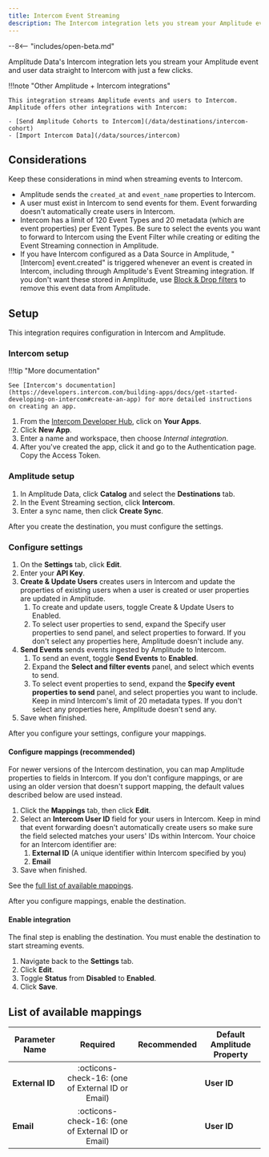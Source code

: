 ```yaml
---
title: Intercom Event Streaming
description: The Intercom integration lets you stream your Amplitude event and user data to Intercom with just a few clicks.
---
```


--8<-- "includes/open-beta.md"

Amplitude Data's Intercom integration lets you stream your Amplitude event and user data straight to Intercom with just a few clicks.

!!!note "Other Amplitude + Intercom integrations"

    This integration streams Amplitude events and users to Intercom. Amplitude offers other integrations with Intercom:

    - [Send Amplitude Cohorts to Intercom](/data/destinations/intercom-cohort)
    - [Import Intercom Data](/data/sources/intercom)

## Considerations

Keep these considerations in mind when streaming events to Intercom.

- Amplitude sends the `created_at` and `event_name` properties to Intercom.
- A user must exist in Intercom to send events for them. Event forwarding doesn't automatically create users in Intercom.
- Intercom has a limit of 120 Event Types and 20 metadata (which are event properties) per Event Types. Be sure to select the events you want to forward to Intercom using the Event Filter while creating or editing the Event Streaming connection in Amplitude.
- If you have Intercom configured as a Data Source in Amplitude, "[Intercom] event.created" is triggered whenever an event is created in Intercom, including through Amplitude's Event Streaming integration. If you don't want these stored in Amplitude, use [Block & Drop filters](https://help.amplitude.com/hc/en-us/articles/5078869299099-Filter-events-with-block-filters-and-drop-filters) to remove this event data from Amplitude.

## Setup

This integration requires configuration in Intercom and Amplitude.

### Intercom setup

!!!tip "More documentation"

    See [Intercom's documentation](https://developers.intercom.com/building-apps/docs/get-started-developing-on-intercom#create-an-app) for more detailed instructions on creating an app.

1. From the [Intercom Developer Hub](https://developers.intercom.com/), click on **Your Apps**.
2. Click **New App**.
3. Enter a name and workspace, then choose _Internal integration_.
4. After you've created the app, click it and go to the Authentication page. Copy the Access Token.

### Amplitude setup

1. In Amplitude Data, click **Catalog** and select the **Destinations** tab.
2. In the Event Streaming section, click **Intercom**.
3. Enter a sync name, then click **Create Sync**.

After you create the destination, you must configure the settings.

### Configure settings

1. On the **Settings** tab, click **Edit**.
2. Enter your **API Key**.
3. **Create & Update Users** creates users in Intercom and update the properties of existing users when a user is created or user properties are updated in Amplitude.
      1. To create and update users, toggle Create & Update Users to Enabled.
      2. To select user properties to send, expand the Specify user properties to send panel, and select properties to forward. If you don't select any properties here, Amplitude doesn't include any.
4. **Send Events** sends events ingested by Amplitude to Intercom.
      1. To send an event, toggle **Send Events** to **Enabled**.
      2. Expand the **Select and filter events** panel, and select which events to send.
      3. To select event properties to send, expand the **Specify event properties to send** panel, and select properties you want to include. Keep in mind Intercom's limit of 20 metadata types. If you don't select any properties here, Amplitude doesn't send any.
5. Save when finished.

After you configure your settings, configure your mappings.

#### Configure mappings (recommended)

For newer versions of the Intercom destination, you can map Amplitude properties to fields in Intercom. If you don't configure mappings, or are using an older version that doesn't support mapping, the default values described below are used instead.

1. Click the **Mappings** tab, then click **Edit**.
2. Select an **Intercom User ID** field for your users in Intercom. Keep in mind that event forwarding doesn't automatically create users so make sure the field selected matches your users' IDs within Intercom. Your choice for an Intercom identifier are:
    1. **External ID** (A unique identifier within Intercom specified by you)
    2. **Email**
3. Save when finished.

See the [full list of available mappings](#list-of-available-mappings).

After you configure mappings, enable the destination.

#### Enable integration

The final step is enabling the destination. You must enable the destination to start streaming events.

1. Navigate back to the **Settings** tab.
2. Click **Edit**.
3. Toggle **Status** from **Disabled** to **Enabled**.
4. Click **Save**.

## List of available mappings

| Parameter Name  | Required                                            | Recommended |Default Amplitude Property |
|-----------------|:---------------------------------------------------:|-------------|----------------------------|
| **External ID** | :octicons-check-16: (one of External ID or Email)   |             | **User ID**                |
| **Email**       | :octicons-check-16: (one of External ID or Email)   |             | **User ID**                |
